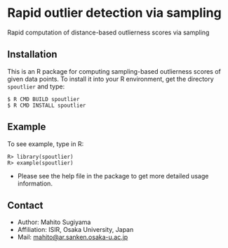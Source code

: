 Rapid outlier detection via sampling
====================================

Rapid computation of distance-based outlierness scores via sampling


Installation
------------

This is an R package for computing sampling-based outlierness scores of given data points.
To install it into your R environment, get the directory `spoutlier` and type:

	$ R CMD BUILD spoutlier
	$ R CMD INSTALL spoutlier

Example
-------
To see example, type in R:

	R> library(spoutlier)
	R> example(spoutlier)

* Please see the help file in the package to get more detailed usage information.

Contact
-------

* Author: Mahito Sugiyama
* Affiliation: ISIR, Osaka University, Japan
* Mail: mahito@ar.sanken.osaka-u.ac.jp
